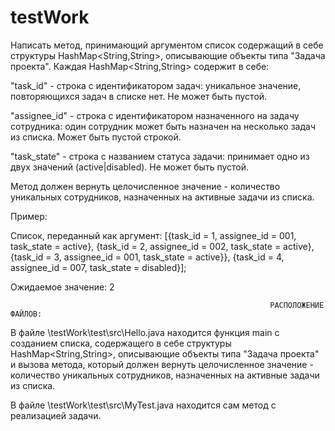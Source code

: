 # testWork
Написать метод, принимающий аргументом список содержащий в себе структуры HashMap<String,String>, описывающие объекты типа "Задача проекта".
Каждая HashMap<String,String> содержит в себе:

"task_id" - строка с идентификатором задач: уникальное значение, повторяющихся задач в списке нет. Не может быть пустой.

"assignee_id" - строка с идентификатором назначенного на задачу сотрудника: один сотрудник может быть назначен на несколько задач из списка. Может быть пустой строкой.

"task_state" - строка с названием статуса задачи: принимает одно из двух значений (active|disabled). Не может быть пустой.

Метод должен вернуть целочисленное значение - количество уникальных сотрудников, назначенных на активные задачи из списка.

Пример:

Список, переданный как аргумент:
[{task_id = 1, assignee_id = 001, task_state = active}, {task_id = 2, assignee_id = 002, task_state = active}, {task_id = 3, assignee_id = 001, task_state = active}}, {task_id = 4, assignee_id = 007, task_state = disabled}];

Ожидаемое значение:
2

                                                              РАСПОЛОЖЕНИЕ ФАЙЛОВ:
                                                              
В файле \testWork\test\src\Hello.java находится функция main с созданием списка, содержащего в себе структуры HashMap<String,String>, описывающие объекты типа "Задача проекта" и вызова метода, который должен  вернуть целочисленное значение - количество уникальных сотрудников, назначенных на активные задачи из списка.

В файле \testWork\test\src\MyTest.java находится сам метод с реализацией задачи.
